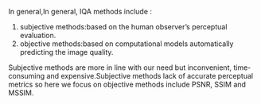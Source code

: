 In general,In general, IQA methods include : 
1) subjective methods:based on the human observer’s perceptual evaluation.
2) objective methods:based on computational models automatically predicting
the image quality.

Subjective methods are more in line with our need but inconvenient, time-consuming and expensive.Subjective methods lack of accurate perceptual metrics so here we focus on objective methods include PSNR, SSIM and MSSIM.











